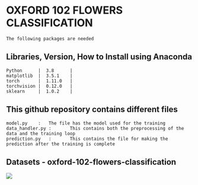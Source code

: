 # OXFORD 102 FLOWERS CLASSIFICATION 

	The following packages are needed  


Libraries, Version, How to Install using Anaconda
-------------------------------------------------------------------
	Python 		|  3.8		|	      	
	matplotlib 	|  3.5.1	|	
	torch 		|  1.11.0	|     
	torchvision	|  0.12.0	|
  	sklearn		|  1.0.2	|
  
 This github repository contains different files 
 ------------------------------------------------------------------
  	model.py	: 	The file has the model used for the training 
  	data_handler.py :    	This contains both the preprocessing of the data and the training loop 
  	prediction.py   :    	This contains the file for making the prediction after the training is complete 
  

Datasets - oxford-102-flowers-classification
------------------------------------------------------------------
![](images/bgr_rgb_gray.png)
